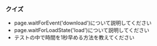 ### クイズ
- page.waitForEvent('download')について説明してください
- page.waitForLoadState('load')について説明してください
- テストの中で時間を1秒早める方法を教えてください